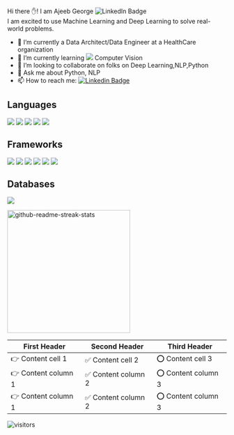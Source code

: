 Hi there ✋!
I am Ajeeb George <img src="https://img.shields.io/badge/LinkedIn-blue?style=for-the-badge&logo=linkedin&logoColor=white" alt="LinkedIn Badge"/>  
I am excited to use Machine Learning and Deep Learning to solve real- world problems.

- 🔭 I’m currently a Data Architect/Data Engineer at a HealthCare organization
- 🌱 I’m currently learning <img src="https://img.shields.io/badge/c++-%2300599C.svg?style=for-the-badge&logo=c%2B%2B&logoColor=white" />   Computer Vision
- 👯 I’m looking to collaborate on folks on Deep Learning,NLP,Python
- 💬 Ask me about Python, NLP
- 📫 How to reach me: [![Linkedin Badge](https://img.shields.io/badge/-ajeebgeorge-blue?style=flat&logo=Linkedin&logoColor=white)](www.linkedin.com/in/ajeebgeorge)


##  Languages ##
<p>
  <img src="https://img.shields.io/badge/Python-3776AB?style=for-the-badge&logo=python&logoColor=white" />
  <img src="https://img.shields.io/badge/HTML5-E34F26?style=for-the-badge&logo=html5&logoColor=white" />
  <img src="https://img.shields.io/badge/CSS3-1572B6?style=for-the-badge&logo=css3&logoColor=white" />
  <img src="https://img.shields.io/badge/JavaScript-323330?style=for-the-badge&logo=javascript&logoColor=F7DF1E" />
  <img src="https://img.shields.io/badge/perl-%2339457E.svg?style=for-the-badge&logo=perl&logoColor=white" />
 </p>
 
## Frameworks ##
<p>
  <img src="https://img.shields.io/badge/jupyter-%23FA0F00.svg?style=for-the-badge&logo=jupyter&logoColor=white" />
  <img src="https://img.shields.io/badge/TensorFlow-%23FF6F00.svg?style=for-the-badge&logo=TensorFlow&logoColor=white" />
  <img src="https://img.shields.io/badge/Keras-%23D00000.svg?style=for-the-badge&logo=Keras&logoColor=white" />
  <img src="https://img.shields.io/badge/opencv-%23white.svg?style=for-the-badge&logo=opencv&logoColor=white" />
  <img src="https://img.shields.io/badge/scikit--learn-%23F7931E.svg?style=for-the-badge&logo=scikit-learn&logoColor=white" />
  <img src="https://img.shields.io/badge/DJANGO-REST-ff1709?style=for-the-badge&logo=django&logoColor=white&color=ff1709&labelColor=gray" />
</p>

 ## Databases ##
 <p>
 <img src="https://img.shields.io/badge/Oracle-F80000?style=for-the-badge&logo=oracle&logoColor=white" />
  </p>
 
<img width="282" src="https://denvercoder1-github-readme-stats.vercel.app/api/pin/?username=agvar&repo=
Prediction_Text&theme=react&bg_color=273849&title_color=F85D7F&icon_color=F8D866&hide_border=true&show_icons=false" alt="github-readme-streak-stats">

First Header | Second Header | Third Header
------------ | ------------- | -------------
👉 Content cell 1 | ✅ Content cell 2 | ⭕️ Content cell 3
👉 Content column 1 | ✅ Content column 2 | ⭕️ Content column 3
👉 Content column 1 | ✅ Content column 2 | ⭕️ Content column 3

![visitors](https://visitor-badge.glitch.me/badge?page_id=page.id)

